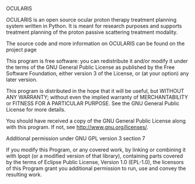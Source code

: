 


OCULARIS

OCULARIS is an open source ocular proton therapy treatment planning system written in Python. It is meant for research purposes and supports treatment planning of the proton passive scattering treatment modality. 

The source code and more information on OCULARIS can be found on the project page





This program is free software: you can redistribute it and/or modify it under the terms of the GNU General Public License as published by the Free Software Foundation, either version 3 of the License, or (at your option) any later version.

This program is distributed in the hope that it will be useful, but WITHOUT ANY WARRANTY; without even the implied warranty of MERCHANTABILITY or FITNESS FOR A PARTICULAR PURPOSE. See the GNU General Public License for more details.

You should have received a copy of the GNU General Public License along with this program. If not, see http://www.gnu.org/licenses/.

Additional permission under GNU GPL version 3 section 7

If you modify this Program, or any covered work, by linking or combining it with Ipopt (or a modified version of that library), containing parts covered by the terms of Eclipse Public License, Version 1.0 (EPL-1.0), the licensors of this Program grant you additional permission to run, use and convey the resulting work.

